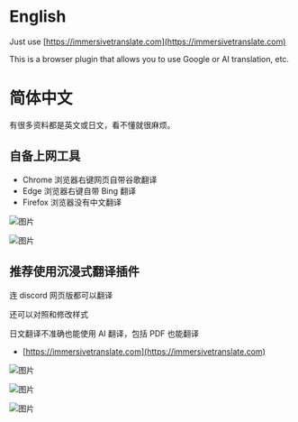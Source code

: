 # English

Just use [https://immersivetranslate.com](https://immersivetranslate.com) 

This is a browser plugin that allows you to use Google or AI translation, etc.

# 简体中文

有很多资料都是英文或日文，看不懂就很麻烦。

## 自备上网工具

 - Chrome 浏览器右键网页自带谷歌翻译
 - Edge 浏览器右键自带 Bing 翻译
 - Firefox 浏览器没有中文翻译

![图片](https://github.com/user-attachments/assets/c77842a3-8f0c-41d7-b612-d997f1e49027)


![图片](https://github.com/user-attachments/assets/d7a0a800-ff28-4b3b-8d75-4e8eb2adc569)


## 推荐使用沉浸式翻译插件

连 discord 网页版都可以翻译

还可以对照和修改样式

日文翻译不准确也能使用 AI 翻译，包括 PDF 也能翻译

 - [https://immersivetranslate.com](https://immersivetranslate.com)


![图片](https://github.com/user-attachments/assets/052d3e55-64c4-44cb-ae8a-6c15a7681af5)


![图片](https://github.com/user-attachments/assets/829e0dc5-d442-4832-8503-671a6be65d6f)



![图片](https://github.com/user-attachments/assets/2cf0d017-66fb-4744-913d-7052aa6b2bec)


